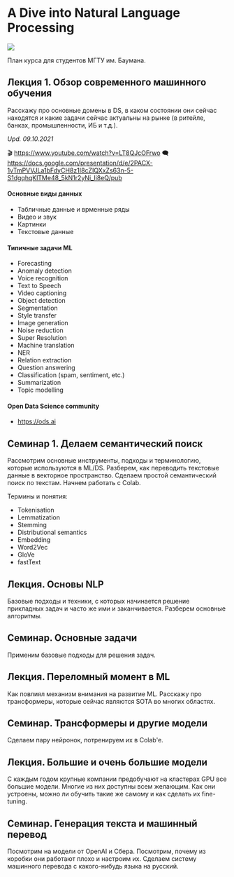 # A Dive into Natural Language Processing

![](https://i.imgur.com/fHnpcua.png)

План курса для студентов МГТУ им. Баумана.

## Лекция 1. Обзор современного машинного обучения

Расскажу про основные домены в DS, в каком состоянии они сейчас находятся и какие задачи сейчас актуальны на рынке (в ритейле, банках, промышленности, ИБ и т.д.).

_Upd. 09.10.2021_

🎬 https://www.youtube.com/watch?v=LT8QJcOFrwo
🗨️ https://docs.google.com/presentation/d/e/2PACX-1vTmPVVJLa1bFdyCH8z1I8cZIQXxZs63n-5-S1dgqhqKlTMe48_5kN1r2yNi_Ii8eQ/pub

#### Основные виды данных

- Табличные данные и врменные ряды
- Видео и звук
- Картинки
- Текстовые данные

#### Типичные задачи ML

- Forecasting
- Anomaly detection
- Voice recognition
- Text to Speech
- Video captioning
- Object detection
- Segmentation
- Style transfer
- Image generation
- Noise reduction
- Super Resolution
- Machine translation
- NER
- Relation extraction
- Question answering
- Classification (spam, sentiment, etc.)
- Summarization
- Topic modelling

#### Open Data Science community

- https://ods.ai

## Семинар 1. Делаем семантический поиск

Рассмотрим основные инструменты, подходы и терминологию, которые используются в ML/DS. Разберем, как переводить текстовые данные в векторное пространство. Сделаем простой семантический поиск по текстам. Начнем работать с Colab.

Термины и понятия:

- Tokenisation
- Lemmatization
- Stemming
- Distributional semantics
- Embedding
- Word2Vec
- GloVe
- fastText

## Лекция. Основы NLP

Базовые подходы и техники, с которых начинается решение прикладных задач и часто же ими и заканчивается. Разберем основные алгоритмы.

## Семинар. Основные задачи

Применим базовые подходы для решения задач.

## Лекция. Переломный момент в ML

Как повлиял механизм внимания на развитие ML. Расскажу про трансформеры, которые сейчас являются SOTA во многих областях.

## Семинар. Трансформеры и другие модели

Сделаем пару нейронок, потренируем их в Colab'e.

## Лекция. Большие и очень большие модели

С каждым годом крупные компании предобучают на кластерах GPU все большие модели. Многие из них доступны всем желающим. Как они устроены, можно ли обучить такие же самому и как сделать их fine-tuning.

## Семинар. Генерация текста и машинный перевод

Посмотрим на модели от OpenAI и Сбера. Посмотрим, почему из коробки они работают плохо и настроим их. Сделаем систему машинного перевода с какого-нибудь языка на русский.

